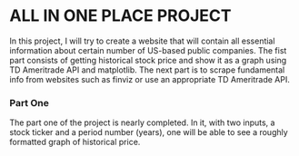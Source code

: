 # ALL IN ONE PLACE PROJECT
In this project, I will try to create a website that will contain all essential information about certain number of US-based public companies. The fist part consists of getting historical stock price and show it as a graph using TD Ameritrade API and matplotlib. The next part is to scrape fundamental info from websites such as finviz or use an appropriate TD Ameritrade API. 

### Part One 
The part one of the project is nearly completed. In it, with two inputs, a stock ticker and a period number (years), one will be able to see a roughly formatted graph of historical price. 